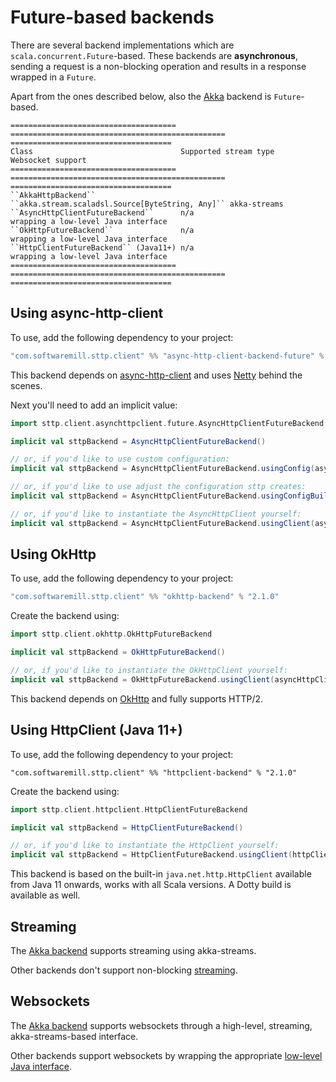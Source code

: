 # Future-based backends

There are several backend implementations which are `scala.concurrent.Future`-based. These backends are **asynchronous**, sending a request is a non-blocking operation and results in a response wrapped in a `Future`. 

Apart from the ones described below, also the [Akka](akka.html) backend is `Future`-based.

```eval_rst
===================================== ================================================ ====================================
Class                                 Supported stream type                            Websocket support
===================================== ================================================ ====================================
``AkkaHttpBackend``                   ``akka.stream.scaladsl.Source[ByteString, Any]`` akka-streams
``AsyncHttpClientFutureBackend``      n/a                                              wrapping a low-level Java interface
``OkHttpFutureBackend``               n/a                                              wrapping a low-level Java interface
``HttpClientFutureBackend`` (Java11+) n/a                                              wrapping a low-level Java interface
===================================== ================================================ ====================================
```

## Using async-http-client

To use, add the following dependency to your project:

```scala
"com.softwaremill.sttp.client" %% "async-http-client-backend-future" % "2.1.0"
```

This backend depends on [async-http-client](https://github.com/AsyncHttpClient/async-http-client) and uses [Netty](http://netty.io) behind the scenes.

Next you'll need to add an implicit value:

```scala
import sttp.client.asynchttpclient.future.AsyncHttpClientFutureBackend

implicit val sttpBackend = AsyncHttpClientFutureBackend()

// or, if you'd like to use custom configuration:
implicit val sttpBackend = AsyncHttpClientFutureBackend.usingConfig(asyncHttpClientConfig)

// or, if you'd like to use adjust the configuration sttp creates:
implicit val sttpBackend = AsyncHttpClientFutureBackend.usingConfigBuilder(adjustFunction, sttpOptions)

// or, if you'd like to instantiate the AsyncHttpClient yourself:
implicit val sttpBackend = AsyncHttpClientFutureBackend.usingClient(asyncHttpClient)
```

## Using OkHttp

To use, add the following dependency to your project:

```scala
"com.softwaremill.sttp.client" %% "okhttp-backend" % "2.1.0"
```

Create the backend using:

```scala
import sttp.client.okhttp.OkHttpFutureBackend

implicit val sttpBackend = OkHttpFutureBackend()

// or, if you'd like to instantiate the OkHttpClient yourself:
implicit val sttpBackend = OkHttpFutureBackend.usingClient(asyncHttpClient)
```

This backend depends on [OkHttp](http://square.github.io/okhttp/) and fully supports HTTP/2.

## Using HttpClient (Java 11+)

To use, add the following dependency to your project:

```
"com.softwaremill.sttp.client" %% "httpclient-backend" % "2.1.0"
```

Create the backend using:

```scala
import sttp.client.httpclient.HttpClientFutureBackend

implicit val sttpBackend = HttpClientFutureBackend()

// or, if you'd like to instantiate the HttpClient yourself:
implicit val sttpBackend = HttpClientFutureBackend.usingClient(httpClient)
```

This backend is based on the built-in `java.net.http.HttpClient` available from Java 11 onwards, works with all Scala versions. A Dotty build is available as well.

## Streaming

The [Akka backend](akka.html) supports streaming using akka-streams.

Other backends don't support non-blocking [streaming](../requests/streaming.html).

## Websockets

The [Akka backend](akka.html) supports websockets through a high-level, streaming, akka-streams-based interface.

Other backends support websockets by wrapping the appropriate [low-level Java interface](../websockets.html).
